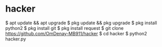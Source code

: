 # hacker
$ apt update && apt upgrade
$ pkg update && pkg upgrade
$ pkg install python2
$ pkg install git
$ pkg install request
$ git clone https://github.com/OmDenay-MB911/hacker
$ cd hacker
$ python2 hacker.py

